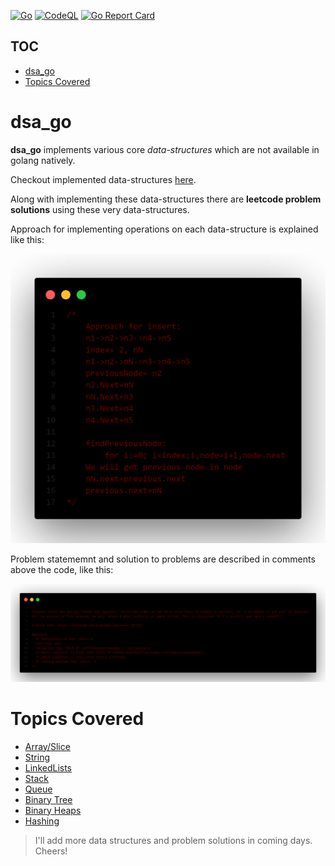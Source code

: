 [![Go](https://github.com/MAVERICK6912/dsa_go/actions/workflows/go.yml/badge.svg?branch=main)](https://github.com/MAVERICK6912/dsa_go/actions/workflows/go.yml)
[![CodeQL](https://github.com/MAVERICK6912/dsa_go/actions/workflows/codeql.yml/badge.svg?branch=main&event=push)](https://github.com/MAVERICK6912/dsa_go/actions/workflows/codeql.yml)
[![Go Report Card](https://goreportcard.com/badge/github.com/maverick6912/dsa_go)](https://goreportcard.com/report/github.com/maverick6912/dsa_go)
## TOC
- [dsa_go](#dsa_go)
- [Topics Covered](#topics-covered)

# dsa_go
**dsa_go** implements various core *data-structures* which are not available in golang natively.

Checkout implemented data-structures [here](#topics-covered).

Along with implementing these data-structures there are **leetcode problem solutions** using these very data-structures.

Approach for implementing operations on each data-structure is explained like this:

![Approach to implementing an OP on ds](readme_assets/dsOpApproach.png)

Problem statememnt and solution to problems are described in comments above the code, like this:


![Problem and solution description](readme_assets/prblmAndSolDesc.png)

# Topics Covered
- [Array/Slice](./array/)
- [String](./string/)
- [LinkedLists](./linkedlist/)
- [Stack](./stack/)
- [Queue](./queue/)
- [Binary Tree](./tree/)
- [Binary Heaps](./heap/)
- [Hashing](./hashing/)

> I'll add more data structures and problem solutions in coming days. Cheers!
